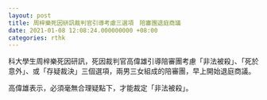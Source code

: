 ```yaml
---
layout: post
title: 周梓樂死因研訊裁判官引導考慮三選項　陪審團退庭商議
date: 2021-01-08 12:08:24.000000000 +08:00
categories: rthk
---
```


科大學生周梓樂死因研訊，死因裁判官高偉雄引導陪審團考慮「非法被殺」、「死於意外」、或「存疑裁決」三個選項，兩男三女組成的陪審團，早上開始退庭商議。

高偉雄表示，必須毫無合理疑點下，才能裁定「非法被殺」。
